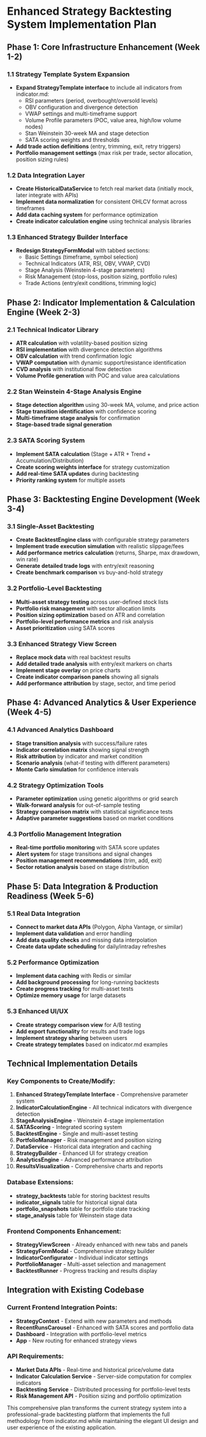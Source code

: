 # Enhanced Strategy Backtesting System Implementation Plan

## Phase 1: Core Infrastructure Enhancement (Week 1-2)

### 1.1 Strategy Template System Expansion
- **Expand StrategyTemplate interface** to include all indicators from indicator.md:
  - RSI parameters (period, overbought/oversold levels)
  - OBV configuration and divergence detection
  - VWAP settings and multi-timeframe support
  - Volume Profile parameters (POC, value area, high/low volume nodes)
  - Stan Weinstein 30-week MA and stage detection
  - SATA scoring weights and thresholds
- **Add trade action definitions** (entry, trimming, exit, retry triggers)
- **Portfolio management settings** (max risk per trade, sector allocation, position sizing rules)

### 1.2 Data Integration Layer
- **Create HistoricalDataService** to fetch real market data (initially mock, later integrate with APIs)
- **Implement data normalization** for consistent OHLCV format across timeframes
- **Add data caching system** for performance optimization
- **Create indicator calculation engine** using technical analysis libraries

### 1.3 Enhanced Strategy Builder Interface
- **Redesign StrategyFormModal** with tabbed sections:
  - Basic Settings (timeframe, symbol selection)
  - Technical Indicators (ATR, RSI, OBV, VWAP, CVD)
  - Stage Analysis (Weinstein 4-stage parameters)
  - Risk Management (stop-loss, position sizing, portfolio rules)
  - Trade Actions (entry/exit conditions, trimming logic)

## Phase 2: Indicator Implementation & Calculation Engine (Week 2-3)

### 2.1 Technical Indicator Library
- **ATR calculation** with volatility-based position sizing
- **RSI implementation** with divergence detection algorithms
- **OBV calculation** with trend confirmation logic
- **VWAP computation** with dynamic support/resistance identification
- **CVD analysis** with institutional flow detection
- **Volume Profile generation** with POC and value area calculations

### 2.2 Stan Weinstein 4-Stage Analysis Engine
- **Stage detection algorithm** using 30-week MA, volume, and price action
- **Stage transition identification** with confidence scoring
- **Multi-timeframe stage analysis** for confirmation
- **Stage-based trade signal generation**

### 2.3 SATA Scoring System
- **Implement SATA calculation** (Stage + ATR + Trend + Accumulation/Distribution)
- **Create scoring weights interface** for strategy customization
- **Add real-time SATA updates** during backtesting
- **Priority ranking system** for multiple assets

## Phase 3: Backtesting Engine Development (Week 3-4)

### 3.1 Single-Asset Backtesting
- **Create BacktestEngine class** with configurable strategy parameters
- **Implement trade execution simulation** with realistic slippage/fees
- **Add performance metrics calculation** (returns, Sharpe, max drawdown, win rate)
- **Generate detailed trade logs** with entry/exit reasoning
- **Create benchmark comparison** vs buy-and-hold strategy

### 3.2 Portfolio-Level Backtesting
- **Multi-asset strategy testing** across user-defined stock lists
- **Portfolio risk management** with sector allocation limits
- **Position sizing optimization** based on ATR and correlation
- **Portfolio-level performance metrics** and risk analysis
- **Asset prioritization** using SATA scores

### 3.3 Enhanced Strategy View Screen
- **Replace mock data** with real backtest results
- **Add detailed trade analysis** with entry/exit markers on charts
- **Implement stage overlay** on price charts
- **Create indicator comparison panels** showing all signals
- **Add performance attribution** by stage, sector, and time period

## Phase 4: Advanced Analytics & User Experience (Week 4-5)

### 4.1 Advanced Analytics Dashboard
- **Stage transition analysis** with success/failure rates
- **Indicator correlation matrix** showing signal strength
- **Risk attribution** by indicator and market condition
- **Scenario analysis** (what-if testing with different parameters)
- **Monte Carlo simulation** for confidence intervals

### 4.2 Strategy Optimization Tools
- **Parameter optimization** using genetic algorithms or grid search
- **Walk-forward analysis** for out-of-sample testing
- **Strategy comparison matrix** with statistical significance tests
- **Adaptive parameter suggestions** based on market conditions

### 4.3 Portfolio Management Integration
- **Real-time portfolio monitoring** with SATA score updates
- **Alert system** for stage transitions and signal changes
- **Position management recommendations** (trim, add, exit)
- **Sector rotation analysis** based on stage distribution

## Phase 5: Data Integration & Production Readiness (Week 5-6)

### 5.1 Real Data Integration
- **Connect to market data APIs** (Polygon, Alpha Vantage, or similar)
- **Implement data validation** and error handling
- **Add data quality checks** and missing data interpolation
- **Create data update scheduling** for daily/intraday refreshes

### 5.2 Performance Optimization
- **Implement data caching** with Redis or similar
- **Add background processing** for long-running backtests
- **Create progress tracking** for multi-asset tests
- **Optimize memory usage** for large datasets

### 5.3 Enhanced UI/UX
- **Create strategy comparison view** for A/B testing
- **Add export functionality** for results and trade logs
- **Implement strategy sharing** between users
- **Create strategy templates** based on indicator.md examples

## Technical Implementation Details

### Key Components to Create/Modify:

1. **Enhanced StrategyTemplate Interface** - Comprehensive parameter system
2. **IndicatorCalculationEngine** - All technical indicators with divergence detection
3. **StageAnalysisEngine** - Weinstein 4-stage implementation
4. **SATAScoring** - Integrated scoring system
5. **BacktestEngine** - Single and multi-asset testing
6. **PortfolioManager** - Risk management and position sizing
7. **DataService** - Historical data integration and caching
8. **StrategyBuilder** - Enhanced UI for strategy creation
9. **AnalyticsEngine** - Advanced performance attribution
10. **ResultsVisualization** - Comprehensive charts and reports

### Database Extensions:
- **strategy_backtests** table for storing backtest results
- **indicator_signals** table for historical signal data
- **portfolio_snapshots** table for portfolio state tracking
- **stage_analysis** table for Weinstein stage data

### Frontend Components Enhancement:
- **StrategyViewScreen** - Already enhanced with new tabs and panels
- **StrategyFormModal** - Comprehensive strategy builder
- **IndicatorConfigurator** - Individual indicator settings
- **PortfolioManager** - Multi-asset selection and management
- **BacktestRunner** - Progress tracking and results display

## Integration with Existing Codebase

### Current Frontend Integration Points:
- **StrategyContext** - Extend with new parameters and methods
- **RecentRunsCarousel** - Enhanced with SATA scores and portfolio data
- **Dashboard** - Integration with portfolio-level metrics
- **App** - New routing for enhanced strategy views

### API Requirements:
- **Market Data APIs** - Real-time and historical price/volume data
- **Indicator Calculation Service** - Server-side computation for complex indicators
- **Backtesting Service** - Distributed processing for portfolio-level tests
- **Risk Management API** - Position sizing and portfolio optimization

This comprehensive plan transforms the current strategy system into a professional-grade backtesting platform that implements the full methodology from indicator.md while maintaining the elegant UI design and user experience of the existing application.